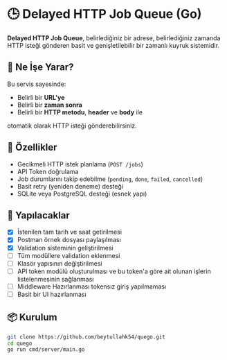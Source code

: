 # 🕒 Delayed HTTP Job Queue (Go)

**Delayed HTTP Job Queue**, belirlediğiniz bir adrese, belirlediğiniz zamanda HTTP isteği gönderen basit ve genişletilebilir bir zamanlı kuyruk sistemidir.

## 🚀 Ne İşe Yarar?

Bu servis sayesinde:

- Belirli bir **URL'ye**
- Belirli bir **zaman sonra**
- Belirli bir **HTTP metodu**, **header** ve **body** ile

otomatik olarak HTTP isteği gönderebilirsiniz.

## 🔧 Özellikler

- Gecikmeli HTTP istek planlama (`POST /jobs`)
- API Token doğrulama
- Job durumlarını takip edebilme (`pending`, `done`, `failed`, `cancelled`)
- Basit retry (yeniden deneme) desteği
- SQLite veya PostgreSQL desteği (esnek yapı)

## 📝 Yapılacaklar

- [X] İstenilen tam tarih ve saat getirilmesi
- [X] Postman örnek dosyası paylaşılması
- [X] Validation sisteminin geliştirilmesi
- [ ] Tüm modüllere validation eklenmesi
- [ ] Klasör yapısının değiştirilmesi
- [ ] API token modülü oluşturulması ve bu token'a göre ait olunan işlerin listelenmesinin sağlanması
- [ ] Middleware Hazırlanması tokensız giriş yapılmaması
- [ ] Basit bir UI hazırlanması

## 📦 Kurulum

```bash
git clone https://github.com/beytullahk54/quego.git
cd quego
go run cmd/server/main.go
```

